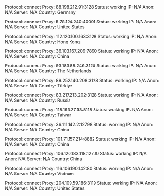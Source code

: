 Protocol: connect
Proxy: 88.198.212.91:3128
Status: working
IP: N/A
Anon: N/A
Server: N/A
Country: Germany

Protocol: connect
Proxy: 5.78.124.240:40001
Status: working
IP: N/A
Anon: N/A
Server: N/A
Country: United States

Protocol: connect
Proxy: 112.120.100.163:3128
Status: working
IP: N/A
Anon: N/A
Server: N/A
Country: Hong Kong

Protocol: connect
Proxy: 36.103.167.209:7890
Status: working
IP: N/A
Anon: N/A
Server: N/A
Country: China

Protocol: connect
Proxy: 93.183.88.246:3128
Status: working
IP: N/A
Anon: N/A
Server: N/A
Country: The Netherlands

Protocol: connect
Proxy: 89.252.140.208:3128
Status: working
IP: N/A
Anon: N/A
Server: N/A
Country: Türkiye

Protocol: connect
Proxy: 83.217.213.202:3128
Status: working
IP: N/A
Anon: N/A
Server: N/A
Country: Russia

Protocol: connect
Proxy: 118.163.27.53:8118
Status: working
IP: N/A
Anon: N/A
Server: N/A
Country: Taiwan

Protocol: connect
Proxy: 36.111.142.2:12798
Status: working
IP: N/A
Anon: N/A
Server: N/A
Country: China

Protocol: connect
Proxy: 101.71.157.214:8882
Status: working
IP: N/A
Anon: N/A
Server: N/A
Country: China

Protocol: connect
Proxy: 106.120.183.118:12700
Status: working
IP: N/A
Anon: N/A
Server: N/A
Country: China

Protocol: connect
Proxy: 116.106.190.142:80
Status: working
IP: N/A
Anon: N/A
Server: N/A
Country: Vietnam

Protocol: connect
Proxy: 204.109.59.186:3119
Status: working
IP: N/A
Anon: N/A
Server: N/A
Country: United States

